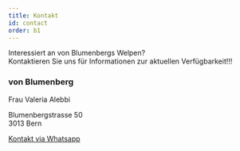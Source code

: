 ```yaml
---
title: Kontakt
id: contact
order: b1
---
```

Interessiert an von Blumenbergs Welpen? <br> Kontaktieren Sie uns für Informationen zur aktuellen Verfügbarkeit!!!
### von Blumenberg
Frau Valeria Alebbi

Blumenbergstrasse 50 <br> 3013 Bern

[Kontakt via Whatsapp](https://wa.me/41766649419?text=Interessemeldung%20Cattery%20von%20Blumenberg)